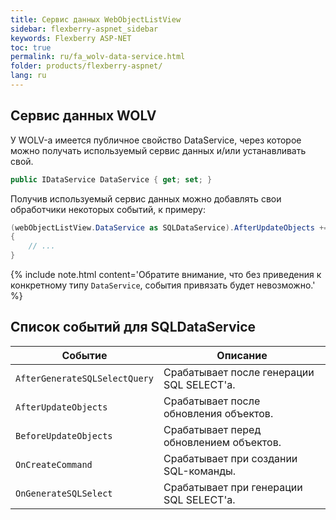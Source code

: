 ```yaml
---
title: Сервис данных WebObjectListView
sidebar: flexberry-aspnet_sidebar
keywords: Flexberry ASP-NET
toc: true
permalink: ru/fa_wolv-data-service.html
folder: products/flexberry-aspnet/
lang: ru
---
```


## Сервис данных WOLV

У WOLV-а имеется публичное свойство DataService, через которое можно получать используемый сервис данных и/или устанавливать свой.

```cs
public IDataService DataService { get; set; }
```

Получив используемый сервис данных можно добавлять свои обработчики некоторых событий, к примеру:

```cs
(webObjectListView.DataService as SQLDataService).AfterUpdateObjects += delegate(object sender, DataObjectsEventArgs args)
{
    // ...
}
```

{% include note.html content='Обратите внимание, что без приведения к конкретному типу `DataService`, события привязать будет невозможно.' %}

## Список событий для SQLDataService

| Событие | Описание |
| ------- | -------- |
| `AfterGenerateSQLSelectQuery` | Срабатывает после генерации SQL SELECT'а. |
| `AfterUpdateObjects` | Срабатывает после обновления объектов. |
| `BeforeUpdateObjects` | Срабатывает перед обновлением объектов. |
| `OnCreateCommand` | Срабатывает при создании SQL-команды. |
| `OnGenerateSQLSelect` | Срабатывает при генерации SQL SELECT'а. |
